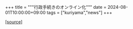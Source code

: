+++
title = """行政手続きのオンライン化"""
date = 2024-08-01T10:00:00+09:00
tags = ["kuriyama","news"]
+++


[[source]](https://www.town.kuriyama.hokkaido.jp/soshiki/61/26388.html)
